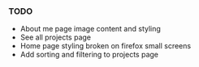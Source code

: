 ### TODO
- About me page image content and styling
- See all projects page
- Home page styling broken on firefox small screens
- Add sorting and filtering to projects page
